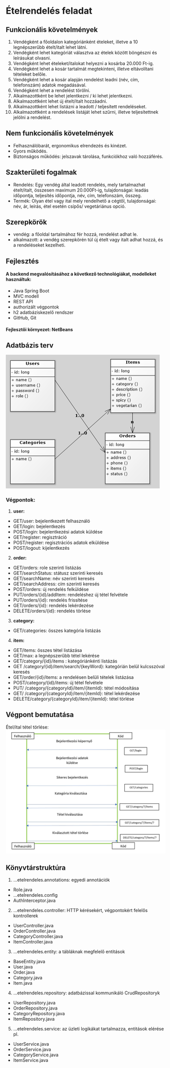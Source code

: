# Ételrendelés feladat

## Funkcionális követelmények

1. Vendégként a főoldalon kategóriánként ételeket, illetve a 10 legnépszerűbb ételt/italt lehet látni.
2. Vendégként lehet kategóriát választva az ételek között böngészni és leírásukat olvasni.
3. Vendégként lehet ételeket/italokat helyezni a kosárba 20.000 Ft-ig.
4. Vendégként lehet a kosár tartalmát megtekinteni, illetve eltávolítani tételeket belőle.
5. Vendégként lehet a kosár alapján rendelést leadni (név, cím, telefonszám) adatok megadásával.
6. Vendégként lehet a rendelést törölni.
7. Alkalmazottként be lehet jelentkezni / ki lehet jelentkezni.
8. Alkalmazottként lehet új ételt/italt hozzáadni.
9. Alkalmazottként lehet listázni a leadott / teljesített rendeléseket.
10. Alkalmazottként a rendelések listáját lehet szűrni, illetve teljesítettnek jelölni a rendelést.

## Nem funkcionális követelmények

- Felhasználóbarát, ergonomikus elrendezés és kinézet.
- Gyors működés.
- Biztonságos működés: jelszavak tárolása, funkciókhoz való hozzáférés.

## Szakterületi fogalmak

- Rendelés: Egy vendég által leadott rendelés, mely tartalmazhat ételt/italt, összesen maximum 20.000Ft-ig, tulajdonságai: leadás időpontja, teljesítés időpontja, név, cím, telefonszám, összeg.
- Termék: Olyan étel vagy ital mely rendelhető a cégtől, tulajdonságai: név, ár, leírás, étel esetén csípős/ vegetáriánus opció.

## Szerepkörök

- vendég: a főoldal tartalmához fér hozzá, rendelést adhat le.
- alkalmazott: a vendég szerepkörén túl új ételt vagy italt adhat hozzá, és a rendeléseket kezelheti.

## Fejlesztés

#### A backend megvalósításához a következő technológiákat, modelleket használtuk:
-	Java Spring Boot
-	MVC modell
-	REST API
-	authorizált végpontok
-	h2 adatbáziskezelő rendszer
-	GitHub, Git

#### Fejlesztői környezet: NetBeans

## Adatbázis terv

![alt text](https://github.com/jarvast/alkfejl2017_etelrendeles/blob/master/images/db.png "Adatbazis modellje")

### Végpontok:
1. __user:__
-	GET/user: bejelentkezett felhasználó 
-	GET/login: bejelentkezés
-	POST/login: bejelentkezési adatok küldése
-	GET/register: regisztráció
-	POST/register: regisztrációs adatok elküldése
-	POST/logout: kijelentkezés
2. __order:__
-	GET/orders: role szerinti listázás
-	GET/searchStatus: státusz szerinti keresés
-	GET/searchName: név szerinti keresés
-	GET/searchAddress: cím szerinti keresés
-	POST/orders: új rendelés felküldése
-	PUT/orders/{id}/addItem: rendeléshez új tétel felvétele
-	PUT/orders/{id}: rendelés frissítése
-	GET/orders/{id}: rendelés lekérdezése
-	DELETE/orders/{id}: rendelés törlése
3. __category:__
-	GET/categories: összes kategória listázás
4. __item:__
-	GET/items: összes tétel listázása
-	GET/max: a legnépszerűbb tétel lekérése
-	GET/category/{id}/items : kategóriánkénti listázás
-	GET /category/{id}/item/search/{keyWord}: kategórián belül kulcsszóval keresés
-	GET/order/{id}/items: a rendelésen belüli tételek listázása
-	POST/category/{id}/items: új tétel felvétele
-	PUT/ /category/{categoryId}/item/{itemId}: tétel módosítása
-	GET/ /category/{categoryId}/item/{itemId}: tétel lekérdezése
-	DELETE/category/{categoryId}/item/{itemId}: tétel törlése


## Végpont bemutatása

Étel/ital tétel törlése:
![alt text](https://github.com/jarvast/alkfejl2017_etelrendeles/blob/master/images/sequence.jpg "Szekvencia diagram")

## Könyvtárstruktúra
1.	…etelrendeles.annotations: egyedi annotációk
- Role.java
-	…etelrendeles.config
-	AuthInterceptor.java
2. …etelrendeles.controller: HTTP kérésekért, végpontokért felelős kontrollerek
-	UserController.java
-	OrderController.java
-	CategoryController.java
-	ItemController.java
3. …etelrendeles.entity: a tábláknak megfelelő entitások
-	BaseEntity.java
-	User.java
-	Order.java
-	Category.java
-	Item.java
4.	…etelrendeles.repository: adatbázissal kommunikáló CrudRepositoryk
-	UserRepository.java
-	OrderRepository.java
-	CategoryRepository.java
-	ItemRepository.java
5.	…etelrendeles.service: az üzleti logikákat tartalmazza, entitások elérése pl.
-	UserService.java
-	OrderService.java
-	CategoryService.java
-	ItemService.java



